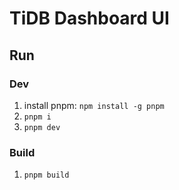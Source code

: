 # TiDB Dashboard UI

## Run

### Dev

1. install pnpm: `npm install -g pnpm`
1. `pnpm i`
1. `pnpm dev`

### Build

1. `pnpm build`
